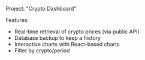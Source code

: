 Project: "Crypto Dashboard"

Features:
* Real-time retrieval of crypto prices (via public API)
* Database backup to keep a history
* Interactive charts with React-based charts
* Filter by crypto/period